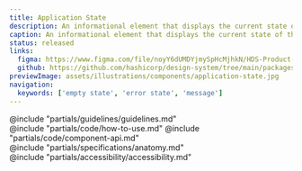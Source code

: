 ```yaml
---
title: Application State
description: An informational element that displays the current state of the application.
caption: An informational element that displays the current state of the application.
status: released
links:
  figma: https://www.figma.com/file/noyY6dUMDYjmySpHcMjhkN/HDS-Product---Components?node-id=31113-50004
  github: https://github.com/hashicorp/design-system/tree/main/packages/components/addon/components/hds/application-state
previewImage: assets/illustrations/components/application-state.jpg
navigation:
  keywords: ['empty state', 'error state', 'message']
---
```


<section data-tab="Guidelines">
  @include "partials/guidelines/guidelines.md"
</section>

<section data-tab="Code">
  @include "partials/code/how-to-use.md"
  @include "partials/code/component-api.md"
</section>

<section data-tab="Specifications">
  @include "partials/specifications/anatomy.md"
</section>

<section data-tab="Accessibility">
  @include "partials/accessibility/accessibility.md"
</section>
